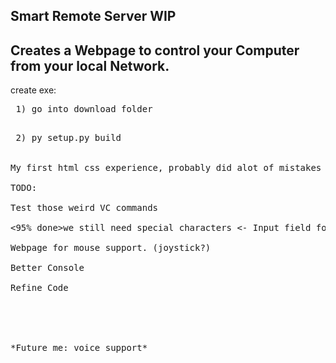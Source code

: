 Smart Remote Server WIP
---------------------------------------------------------------------
Creates a Webpage to control your Computer from your local Network.
---------------------------------------------------------------------

create exe:<br> 
<pre> 1) go into download folder <br>
<pre> 2) py setup.py build


My first html css experience, probably did alot of mistakes xD <br>
TODO:<br>
Test those weird VC commands<br>
<95% done>we still need special characters <- Input field for Controller (search)<br>
Webpage for mouse support. (joystick?)<br>
Better Console<br>
Refine Code<br>
<br>
<br>
*Future me: voice support*


